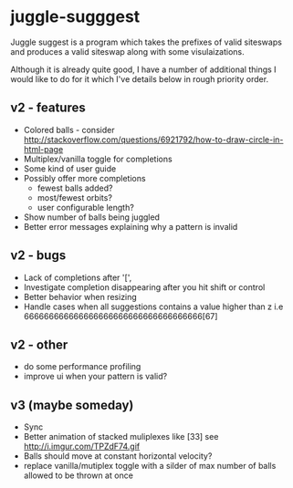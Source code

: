 # juggle-sugggest

Juggle suggest is a program which takes the prefixes of valid siteswaps and produces a
valid siteswap along with some visulaizations. 

Although it is already quite good, I have a number of additional things I would like to
do for it which I've details below in rough priority order.

## v2 - features
- Colored balls - consider http://stackoverflow.com/questions/6921792/how-to-draw-circle-in-html-page
- Multiplex/vanilla toggle for completions
- Some kind of user guide
- Possibly offer more completions
  - fewest balls added?
  - most/fewest orbits?
  - user configurable length?
- Show number of balls being juggled
- Better error messages explaining why a pattern is invalid


## v2 - bugs
- Lack of completions after '[',
- Investigate completion disappearing after you hit shift or control
- Better behavior when resizing
- Handle cases when all suggestions contains a value higher than z
  i.e 666666666666666666666666666666666666[67]

## v2 - other
- do some performance profiling
- improve ui when your pattern is valid?


## v3 (maybe someday)
- Sync
- Better animation of stacked muliplexes like [33] see http://i.imgur.com/TPZdF74.gif
- Balls should move at constant horizontal velocity?
- replace vanilla/mutiplex toggle with a silder of max number of balls allowed
  to be thrown at once
